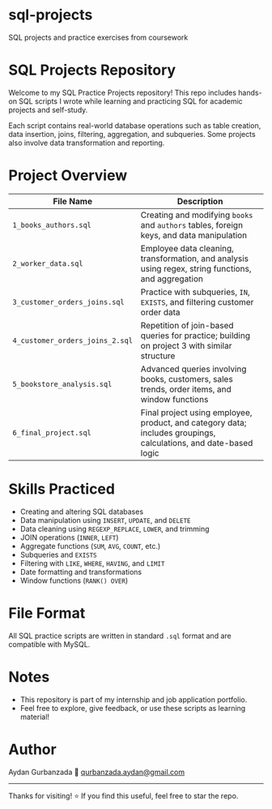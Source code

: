 # sql-projects
SQL projects and practice exercises from coursework
# SQL Projects Repository

Welcome to my SQL Practice Projects repository! 
This repo includes hands-on SQL scripts I wrote while learning and practicing SQL for academic projects and self-study.

Each script contains real-world database operations such as table creation, data insertion, joins, filtering, aggregation, and subqueries. Some projects also involve data transformation and reporting.


# Project Overview

| File Name         | Description                                                                 |
|------------------|-----------------------------------------------------------------------------|
| `1_books_authors.sql`     | Creating and modifying `books` and `authors` tables, foreign keys, and data manipulation |
| `2_worker_data.sql`       | Employee data cleaning, transformation, and analysis using regex, string functions, and aggregation |
| `3_customer_orders_joins.sql` | Practice with subqueries, `IN`, `EXISTS`, and filtering customer order data |
| `4_customer_orders_joins_2.sql` | Repetition of join-based queries for practice; building on project 3 with similar structure |
| `5_bookstore_analysis.sql` | Advanced queries involving books, customers, sales trends, order items, and window functions |
| `6_final_project.sql`     | Final project using employee, product, and category data; includes groupings, calculations, and date-based logic |


# Skills Practiced

- Creating and altering SQL databases
- Data manipulation using `INSERT`, `UPDATE`, and `DELETE`
- Data cleaning using `REGEXP_REPLACE`, `LOWER`, and trimming
- JOIN operations (`INNER`, `LEFT`)
- Aggregate functions (`SUM`, `AVG`, `COUNT`, etc.)
- Subqueries and `EXISTS`
- Filtering with `LIKE`, `WHERE`, `HAVING`, and `LIMIT`
- Date formatting and transformations
- Window functions (`RANK() OVER`)


# File Format

All SQL practice scripts are written in standard `.sql` format and are compatible with MySQL.


# Notes

- This repository is part of my internship and job application portfolio.
- Feel free to explore, give feedback, or use these scripts as learning material!


# Author

Aydan Gurbanzada 
📧 qurbanzada.aydan@gmail.com

---

Thanks for visiting! ⭐ If you find this useful, feel free to star the repo.
